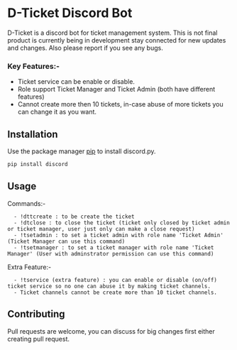 # D-Ticket Discord Bot

D-Ticket is a discord bot for ticket management system. This is not final product is currently being in development stay connected for new updates and changes. Also please report if you see any bugs.
### Key Features:-
- Ticket service can be enable or disable.
- Role support Ticket Manager and Ticket Admin (both have different features)
- Cannot create more then 10 tickets, in-case abuse of more tickets you can change it as you want.

## Installation

Use the package manager [pip](https://pypi.org/project/discord.py/) to install discord.py.

```bash
pip install discord
```

## Usage

Commands:-
```
  - !dttcreate : to be create the ticket
  - !dtclose : to close the ticket (ticket only closed by ticket admin or ticket manager, user just only can make a close request)
  - !tsetadmin : to set a ticket admin with role name 'Ticket Admin' (Ticket Manager can use this command)
  - !tsetmanager : to set a ticket manager with role name 'Ticket Manager' (User with adminstrator permission can use this command)
```
Extra Feature:-
``` 
  - !tservice (extra feature) : you can enable or disable (on/off) ticket service so no one can abuse it by making ticket channels.
  - Ticket channels cannot be create more than 10 ticket channels.

```

## Contributing
Pull requests are welcome, you can discuss for big changes first either creating pull request.
